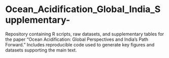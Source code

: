 # Ocean_Acidification_Global_India_Supplementary-
Repository containing R scripts, raw datasets, and supplementary tables for the paper “Ocean Acidification: Global Perspectives and India’s Path Forward.” Includes reproducible code used to generate key figures and datasets supporting the main text.

